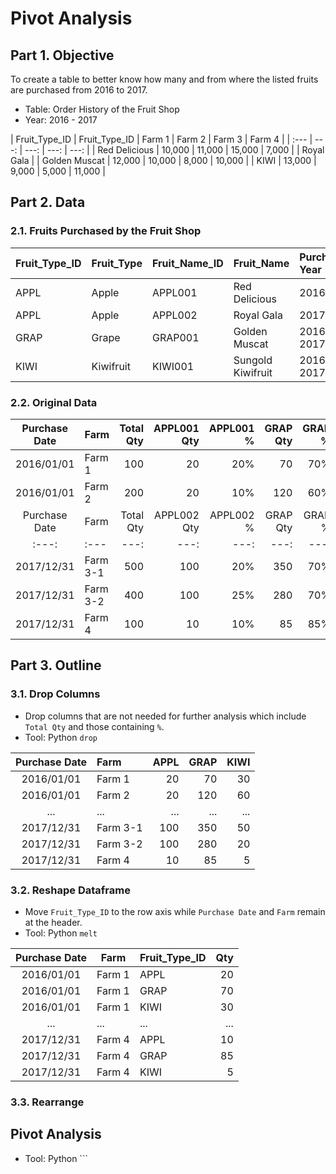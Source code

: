 # Pivot Analysis
## Part 1. Objective
To create a table to better know how many and from where the listed fruits are purchased from 2016 to 2017.

- Table: Order History of the Fruit Shop  
- Year: 2016 - 2017

| Fruit_Type_ID  | Fruit_Type_ID  | Farm 1 | Farm 2 | Farm 3 | Farm 4 |
| :---           | ---:   | ---:   | ---:   | ---:   |
| Red Delicious  | 10,000 | 11,000 | 15,000 | 7,000  |
| Royal Gala     |
| Golden Muscat  | 12,000 | 10,000 | 8,000  | 10,000 |
| KIWI           | 13,000 | 9,000  | 5,000  | 11,000 |

## Part 2. Data
### 2.1. Fruits Purchased by the Fruit Shop
| Fruit_Type_ID  | Fruit_Type | Fruit_Name_ID | Fruit_Name        | Purchase Year |
| :---           | :---       | :---          | :---              | :---          |
| APPL           | Apple      | APPL001       | Red Delicious     | 2016          |
| APPL           | Apple      | APPL002       | Royal Gala        | 2017          |
| GRAP           | Grape      | GRAP001       | Golden Muscat     | 2016, 2017    |
| KIWI           | Kiwifruit  | KIWI001       | Sungold Kiwifruit | 2016, 2017    |

### 2.2. Original Data
| Purchase Date | Farm      | Total Qty | APPL001 Qty | APPL001 % | GRAP Qty | GRAP % | KIWI Qty    | KIWI %    |
| :---:         | :---      | ---:      | ---:        | ---:      | ---:     | ---:   | ---:        | ---:      |       
| 2016/01/01    | Farm 1    | 100       | 20          | 20%       | 70       | 70%    | 10          | 10%       |
| 2016/01/01    | Farm 2    | 200       | 20          | 10%       | 120      | 60%    | 60          | 30%       |
| Purchase Date | Farm      | Total Qty | APPL002 Qty | APPL002 % | GRAP Qty | GRAP % | KIWI Qty    | KIWI %    |
| :---:         | :---      | ---:      | ---:        | ---:      | ---:     | ---:   | ---:        | ---:      |   
| 2017/12/31    | Farm 3-1  | 500       | 100         | 20%       | 350      | 70%    | 50          | 10%       |
| 2017/12/31    | Farm 3-2  | 400       | 100         | 25%       | 280      | 70%    | 20          | 5%        |
| 2017/12/31    | Farm 4    | 100       | 10          | 10%       | 85       | 85%    | 5           | 5%        |

## Part 3. Outline
### 3.1. Drop Columns 
- Drop columns that are not needed for further analysis which include ```Total Qty``` and those containing ```%```. 
- Tool: Python ```drop```

| Purchase Date | Farm      | APPL | GRAP | KIWI | 
|:---:          |:---       | ---: | ---: | ---: | 
| 2016/01/01    | Farm 1    | 20   | 70   | 30   |
| 2016/01/01    | Farm 2    | 20   | 120  | 60   |
| ...           | ...       | ...  | ...  | ...  |
| 2017/12/31    | Farm 3-1  | 100  | 350  | 50   | 
| 2017/12/31    | Farm 3-2  | 100  | 280  | 20   |
| 2017/12/31    | Farm 4    | 10   | 85   | 5    |

### 3.2. Reshape Dataframe
- Move ```Fruit_Type_ID``` to the row axis while ```Purchase Date``` and ```Farm``` remain at the header. 
- Tool: Python ```melt``` 
 
| Purchase Date | Farm      | Fruit_Type_ID | Qty |
| :---:         | ---       | :---          | ---:| 
| 2016/01/01    | Farm 1    | APPL          | 20  | 
| 2016/01/01    | Farm 1    | GRAP          | 70  |
| 2016/01/01    | Farm 1    | KIWI          | 30  | 
| ...           | ...       | ...           | ... |
| 2017/12/31    | Farm 4    | APPL          | 10  | 
| 2017/12/31    | Farm 4    | GRAP          | 85  |
| 2017/12/31    | Farm 4    | KIWI          | 5   |    

### 3.3. Rearrange 
Pivot Analysis
- 
- Tool: Python ```









